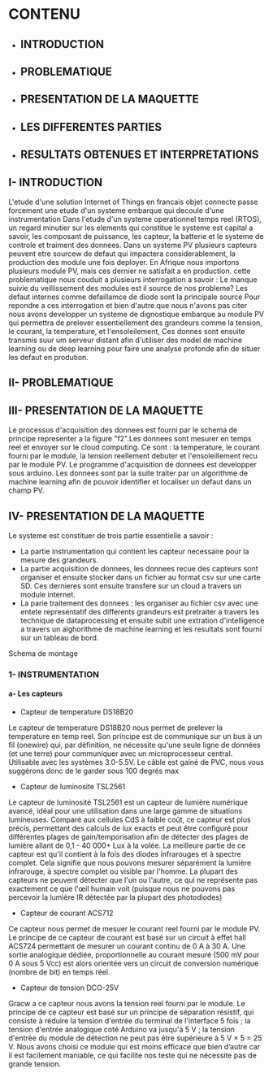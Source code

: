 # CONTENU
- ## INTRODUCTION
- ## PROBLEMATIQUE
- ## PRESENTATION DE LA MAQUETTE
- ## LES DIFFERENTES PARTIES
- ## RESULTATS OBTENUES ET INTERPRETATIONS

## I- INTRODUCTION
L'etude d'une solution Internet of Things en francais objet connecte passe forcement
une etude d'un systeme embarque qui decoule d'une instrumentation
Dans l'etude d'un systeme operationnel temps reel (RTOS), un regard minutier sur les elements qui constitue le systeme est capital a savoir, les composant de puissance, les capteur, la batterie et le systeme de controle et traiment des donnees.
Dans un systeme PV plusieurs capteurs peuvent etre sourcew de defaut qui impactera considerablement, la production des module une fois deployer.
En Afrique nous importons plusieurs module PV, mais ces dernier ne satisfait a en production. cette problematique nous couduit a plusieurs interrogation a savoir :
Le manque suivie du veillissement des modules est il source de nos probleme?
Les defaut internes comme defaillamce de diode sont la principale source
Pour repondre a ces interrogation et bien d'autre que nous n'avons pas citer nous avons
developper un systeme de dignostique embarque au module PV qui permettra de prelever essentiellement des grandeurs comme la tension, le courant, la temperature, et l'ensoleilement, Ces donnes sont ensuite transmis suur um serveur distant afin d'utiliser des model de machine learning ou de deep learning pour faire une analyse profonde afin de situer les defaut en prodution.

## II- PROBLEMATIQUE

## III- PRESENTATION DE LA MAQUETTE
Le processus d'acquisition des donnees est fourni par le schema de principe representer a la figure "f2".Les donnees sont mesurer en temps reel et envoyer sur le cloud computing. Ce sont : la temperature, le courant fourni par le module, la tension reellement debuter et l'ensoleillement recu par le module PV. Le programme d'acquisition de donnees est developper sous arduino. Les donnees sont par la suite traiter par un algorithme de machine learning afin de pouvoir identifier et localiser un defaut dans un champ PV. 
## IV- PRESENTATION DE LA MAQUETTE
Le systeme est constituer de trois partie essentielle a savoir :
- La partie instrumentation qui contient les capteur necessaire pour la mesure des grandeurs.
- La partie acquisition de donnees, les donnees recue des capteurs sont organiser et ensuite stocker dans un fichier au format csv sur une carte SD. Ces dernieres sont ensuite transfere sur un cloud a travers un module internet.
- La parie traitement des donnees : les organiser au fichier csv avec une entete representatif des differents grandeurs est pretraiter a travers les technique de dataprocessing et ensuite subit une extration d'intelligence a travers un alghorithme de machine learning et les resultats sont fourni sur un tableau de bord.

Schema de montage 



### 1- INSTRUMENTATION
#### a- Les capteurs
- Capteur de temperature DS18B20

Le capteur de temperature DS18B20 nous permet de prelever la temperature en temp reel. Son principe est de communique sur un bus à un fil (onewire) qui, par définition, ne nécessite qu'une seule ligne de données (et une terre) pour communiquer avec un microprocesseur central. Utilisable avec les systèmes 3.0-5.5V. Le câble est gainé de PVC, nous vous suggérons donc de le garder sous 100 degrés max
- Capteur de luminosite TSL2561 

Le capteur de luminosité TSL2561 est un capteur de lumière numérique avancé, idéal pour une utilisation dans une large gamme de situations lumineuses. Comparé aux cellules CdS à faible coût, ce capteur est plus précis, permettant des calculs de lux exacts et peut être configuré pour différentes plages de gain/temporisation afin de détecter des plages de lumière allant de 0,1 - 40 000+ Lux à la volée. La meilleure partie de ce capteur est qu'il contient à la fois des diodes infrarouges et à spectre complet. Cela signifie que nous pouvons mesurer séparément la lumière infrarouge, à spectre complet ou visible par l'homme. La plupart des capteurs ne peuvent détecter que l'un ou l'autre, ce qui ne représente pas exactement ce que l'œil humain voit (puisque nous ne pouvons pas percevoir la lumière IR détectée par la plupart des photodiodes)

- Capteur de courant ACS712

Ce capteur nous permet de mesuer le courant reel fourni par le module PV.
Le principe de ce capteur de courant est basé sur un circuit à effet hall ACS724 permettant de mesurer un courant continu de 0 A à 30 A. Une sortie analogique dédiée, proportionnelle au courant mesuré (500 mV pour 0 A sous 5 Vcc) est alors orientée vers un circuit de conversion numérique (nombre de bit) en temps réel.

- Capteur de tension DCO-25V

Gracw a ce capteur nous avons la tension reel fourni par le module.
Le principe de ce capteur est basé sur un principe de séparation résistif, qui consiste à réduire la tension d'entrée du terminal de l'interface 5 fois ; la tension d'entrée analogique coté Arduino va jusqu'à 5 V ; la tension d'entrée du module de détection ne peut pas être supérieure à 5 V × 5 = 25 V. Nous avons choisi ce module qui est moins efficace que bien d’autre car il est facilement maniable, ce qui facilite nos teste qui ne nécessite pas de grande tension.


